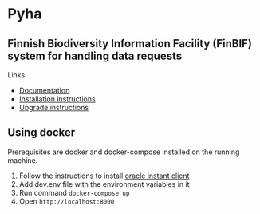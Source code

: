 ﻿# Pyha

## Finnish Biodiversity Information Facility (FinBIF) system for handling data requests

Links:
- [Documentation](docs/Documentation.md)
- [Installation instructions](docs/Asennus.md)
- [Upgrade instructions](docs/Update.md)

## Using docker

Prerequisites are docker and docker-compose installed on the running machine.

1. Follow the instructions to install [oracle instant client](oracle/README.md)
2. Add dev.env file with the environment variables in it
3. Run command `docker-compose up`
4. Open `http://localhost:8000`